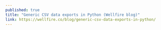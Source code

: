 ```yaml
---
published: true
title: "Generic CSV data exports in Python (Wellfire blog)"
link: https://wellfire.co/blog/generic-csv-data-exports-in-python/
---
```

